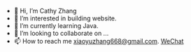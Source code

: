 - 👋 Hi, I’m Cathy Zhang
- 👀 I’m interested in building website. 
- 🌱 I’m currently learning Java. 
- 💞️ I’m looking to collaborate on ...
- 📫 How to reach me xiaoyuzhang668@gmail.com.  <a href="cathyzhang.xyz/wechat.jpg">WeChat</a>

<!---
xiaoyuzhang668/xiaoyuzhang668 is a ✨ special ✨ repository because its `README.md` (this file) appears on your GitHub profile.
You can click the Preview link to take a look at your changes.
--->
